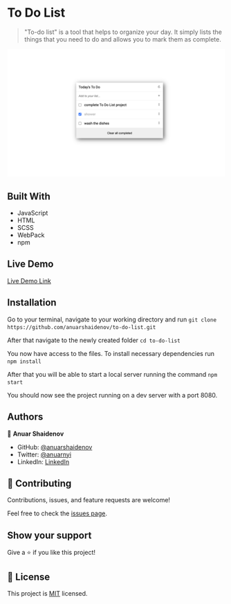 # To Do List

> "To-do list" is a tool that helps to organize your day. It simply lists the things that you need to do and allows you to mark them as complete.

![screenshot](./screenshot.png)

## Built With

- JavaScript
- HTML
- SCSS
- WebPack
- npm

## Live Demo

[Live Demo Link](https://todo-mcrvrs.netlify.app/)

## Installation

Go to your terminal, navigate to your working directory and run
`git clone https://github.com/anuarshaidenov/to-do-list.git`

After that navigate to the newly created folder
`cd to-do-list`

You now have access to the files.
To install necessary dependencies run
`npm install`

After that you will be able to start a local server running the command
`npm start`

You should now see the project running on a dev server with a port 8080.

## Authors

👤 **Anuar Shaidenov**

- GitHub: [@anuarshaidenov](https://github.com/anuarshaidenov)
- Twitter: [@anuarnyi](https://twitter.com/anuarnyi)
- LinkedIn: [LinkedIn](https://www.linkedin.com/in/anuar-shaidenov-365a951b8/)

## 🤝 Contributing

Contributions, issues, and feature requests are welcome!

Feel free to check the [issues page](../../issues/).

## Show your support

Give a ⭐️ if you like this project!

## 📝 License

This project is [MIT](./MIT.md) licensed.
